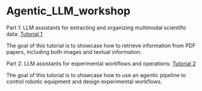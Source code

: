 # Agentic_LLM_workshop

Part 1: LLM assistants for extracting and organizing multimodal scientific data: [Tutorial 1](tutorial_1_data_mining.ipynb)

The goal of this tutorial is to showcase how to retrieve information from PDF papers, including both images and textual information.


Part 2: LLM assistants for experimental workflows and operations: [Tutorial 2](tutorial_2_agents.ipynb)

The goal of this tutorial is to showcase how to use an agentic pipeline to control robotic equipment and design experimental workflows.

